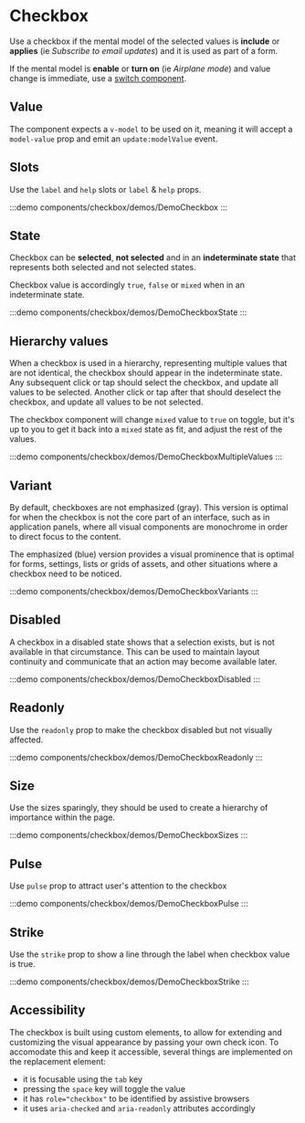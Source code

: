 <script setup>
import DemoCheckbox from '@/components/checkbox/demos/DemoCheckbox.vue'
import DemoCheckboxVariants from '@/components/checkbox/demos/DemoCheckboxVariants.vue'
import DemoCheckboxPulse from '@/components/checkbox/demos/DemoCheckboxPulse.vue'
import DemoCheckboxDisabled from '@/components/checkbox/demos/DemoCheckboxDisabled.vue'
import DemoCheckboxStrike from '@/components/checkbox/demos/DemoCheckboxStrike.vue'
import DemoCheckboxSizes from '@/components/checkbox/demos/DemoCheckboxSizes.vue'
import DemoCheckboxState from '@/components/checkbox/demos/DemoCheckboxState.vue'
import DemoCheckboxReadonly from '@/components/checkbox/demos/DemoCheckboxReadonly.vue'
import DemoCheckboxMultipleValues from '@/components/checkbox/demos/DemoCheckboxMultipleValues.vue'
</script>

# Checkbox

Use a checkbox if the mental model of the selected values is **include** or **applies** (ie *Subscribe to email updates*) and it is used as part of a form.

If the mental model is **enable** or **turn on** (ie *Airplane mode*) and value change is immediate, use a [switch component](/components/switch/switch.md).

## Value

The component expects a `v-model` to be used on it, meaning it will accept a `model-value` prop and emit an `update:modelValue` event.

## Slots

Use the `label` and `help` slots or `label` & `help` props.

:::demo components/checkbox/demos/DemoCheckbox
<DemoCheckbox />
:::

## State

Checkbox can be **selected**, **not selected** and in an **indeterminate state** that represents both selected and not selected states.

Checkbox value is accordingly `true`, `false` or `mixed` when in an indeterminate state.

:::demo components/checkbox/demos/DemoCheckboxState
<DemoCheckboxState />
:::

## Hierarchy values

When a checkbox is used in a hierarchy, representing multiple values that are not identical, the checkbox should appear in the indeterminate state. Any subsequent click or tap should select the checkbox, and update all values to be selected. Another click or tap after that should deselect the checkbox, and update all values to be not selected.

The checkbox component will change `mixed` value to `true` on toggle, but it's up to you to get it back into a `mixed` state as fit, and adjust the rest of the values.

:::demo components/checkbox/demos/DemoCheckboxMultipleValues
<DemoCheckboxMultipleValues />
:::

## Variant

By default, checkboxes are not emphasized (gray). This version is optimal for when the checkbox is not the core part of an interface, such as in application panels, where all visual components are monochrome in order to direct focus to the content.

The emphasized (blue) version provides a visual prominence that is optimal for forms, settings, lists or grids of assets, and other situations where a checkbox need to be noticed.

:::demo components/checkbox/demos/DemoCheckboxVariants
<DemoCheckboxVariants />
:::

## Disabled

A checkbox in a disabled state shows that a selection exists, but is not available in that circumstance. This can be used to maintain layout continuity and communicate that an action may become available later.

:::demo components/checkbox/demos/DemoCheckboxDisabled
<DemoCheckboxDisabled />
:::

## Readonly

Use the `readonly` prop to make the checkbox disabled but not visually affected.

:::demo components/checkbox/demos/DemoCheckboxReadonly
<DemoCheckboxReadonly />
:::

## Size

Use the sizes sparingly, they should be used to create a hierarchy of importance within the page.

:::demo components/checkbox/demos/DemoCheckboxSizes
<DemoCheckboxSizes />
:::

## Pulse

Use `pulse` prop to attract user's attention to the checkbox

:::demo components/checkbox/demos/DemoCheckboxPulse
<DemoCheckboxPulse />
:::

## Strike

Use the `strike` prop to show a line through the label when checkbox value is true.

:::demo components/checkbox/demos/DemoCheckboxStrike
<DemoCheckboxStrike />
:::

## Accessibility

The checkbox is built using custom elements, to allow for extending and customizing the visual appearance by passing your own check icon. To accomodate this and keep it accessible, several things are implemented on the replacement element:

- it is focusable using the `tab` key
- pressing the `space` key will toggle the value
- it has `role="checkbox"` to be identified by assistive browsers
- it uses `aria-checked` and `aria-readonly` attributes accordingly
